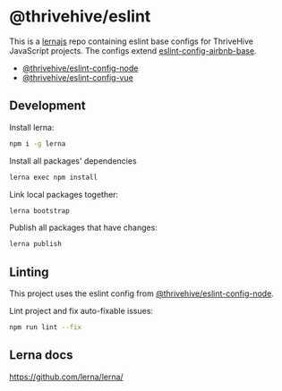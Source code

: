 # @thrivehive/eslint

This is a [lernajs](https://github.com/lerna/lerna/) repo containing eslint base configs for ThriveHive JavaScript projects. The configs extend [eslint-config-airbnb-base](https://www.npmjs.com/package/eslint-config-airbnb-base).

- [@thrivehive/eslint-config-node](./packages/eslint-config-node)
- [@thrivehive/eslint-config-vue](./packages/eslint-config-vue)

## Development

Install lerna:
```bash
npm i -g lerna
```

Install all packages' dependencies

```bash
lerna exec npm install
```


Link local packages together:
```bash
lerna bootstrap
```

Publish all packages that have changes:

```bash
lerna publish
```

## Linting

This project uses the eslint config from [@thrivehive/eslint-config-node](./packages/eslint-config-node).

Lint project and fix auto-fixable issues:

```bash
npm run lint --fix
```

## Lerna docs

https://github.com/lerna/lerna/